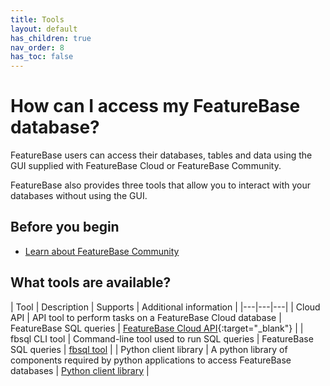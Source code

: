 ```yaml
---
title: Tools
layout: default
has_children: true
nav_order: 8
has_toc: false
---
```


# How can I access my FeatureBase database?

FeatureBase users can access their databases, tables and data using the GUI supplied with FeatureBase Cloud or FeatureBase Community.

FeatureBase also provides three tools that allow you to interact with your databases without using the GUI.

## Before you begin

* [Learn about FeatureBase Community](index)

## What tools are available?

| Tool | Description | Supports | Additional information |
|---|---|---|
| Cloud API | API tool to perform tasks on a FeatureBase Cloud database | FeatureBase SQL queries | [FeatureBase Cloud API](https://api-docs-featurebase-cloud.redoc.ly/){:target="_blank"} |
| fbsql CLI tool | Command-line tool used to run SQL queries | FeatureBase SQL queries | [fbsql tool](/docs/tools/fbsql/fbsql-home) |
| Python client library | A python library of components required by python applications to access FeatureBase databases | [Python client library](/docs/tools/python-client-library/python-client-library-home) |
